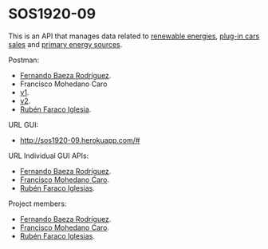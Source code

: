 # SOS1920-09
This is an API that manages data related to [renewable energies](http://sos1920-09.herokuapp.com/#/renewableSourcesAPI), [plug-in cars sales](http://sos1920-09.herokuapp.com/#/plugInVehiclesAPI) and [primary energy sources](http://sos1920-09.herokuapp.com/#/oilCoalNuclearEnergyConsumptionAPI).

Postman:
* [Fernando Baeza Rodríguez](https://documenter.getpostman.com/view/10674128/SzYT4Lrv).
* Francisco Mohedano Caro
 * [v1](https://documenter.getpostman.com/view/10805606/SzYT4Lrw).
 * [v2](https://documenter.getpostman.com/view/10805606/Szme3xGu).
* [Rubén Faraco Iglesia](https://documenter.getpostman.com/view/10667105/SzYT4Lrx).


URL GUI:
* http://sos1920-09.herokuapp.com/#

URL Individual GUI APIs:
* [Fernando Baeza Rodríguez](http://sos1920-09.herokuapp.com/#/plugInVehiclesAPI).
* [Francisco Mohedano Caro](http://sos1920-09.herokuapp.com/#/renewableSourcesAPI).
* [Rubén Faraco Iglesias](http://sos1920-09.herokuapp.com/#/oilCoalNuclearEnergyConsumptionAPI).

Project members: 
* [Fernando Baeza Rodríguez](https://github.com/nandobaeza97).
* [Francisco Mohedano Caro](https://github.com/pacomc).
* [Rubén Faraco Iglesias](https://github.com/rubenfaracoi).

